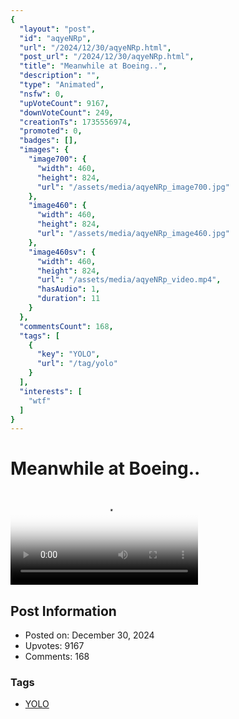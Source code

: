 ```yaml
---
{
  "layout": "post",
  "id": "aqyeNRp",
  "url": "/2024/12/30/aqyeNRp.html",
  "post_url": "/2024/12/30/aqyeNRp.html",
  "title": "Meanwhile at Boeing..",
  "description": "",
  "type": "Animated",
  "nsfw": 0,
  "upVoteCount": 9167,
  "downVoteCount": 249,
  "creationTs": 1735556974,
  "promoted": 0,
  "badges": [],
  "images": {
    "image700": {
      "width": 460,
      "height": 824,
      "url": "/assets/media/aqyeNRp_image700.jpg"
    },
    "image460": {
      "width": 460,
      "height": 824,
      "url": "/assets/media/aqyeNRp_image460.jpg"
    },
    "image460sv": {
      "width": 460,
      "height": 824,
      "url": "/assets/media/aqyeNRp_video.mp4",
      "hasAudio": 1,
      "duration": 11
    }
  },
  "commentsCount": 168,
  "tags": [
    {
      "key": "YOLO",
      "url": "/tag/yolo"
    }
  ],
  "interests": [
    "wtf"
  ]
}
---
```


# Meanwhile at Boeing..

<video controls playsinline loop poster="/assets/media/aqyeNRp_image460.jpg">
  <source src="/assets/media/aqyeNRp_video.mp4" type="video/mp4">
  Your browser does not support the video tag.
</video>

## Post Information

- Posted on: December 30, 2024
- Upvotes: 9167
- Comments: 168

### Tags

- [YOLO](/tag/YOLO)
